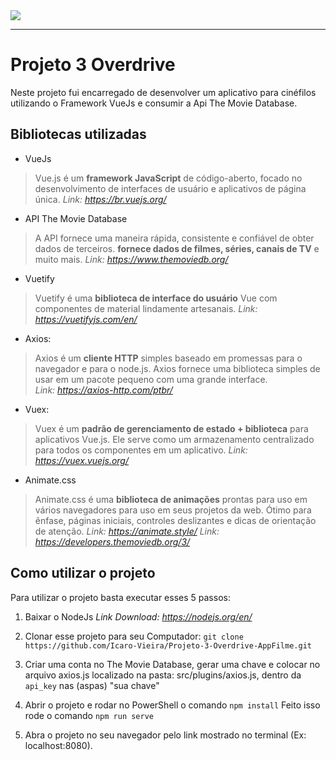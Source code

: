 <img src="https://user-images.githubusercontent.com/78177376/187682495-f8ae6323-d224-43b8-81a7-e68da4ee59e3.png"/>

<hr />

# Projeto 3 Overdrive

Neste projeto fui encarregado de desenvolver um aplicativo para cinéfilos utilizando o Framework VueJs e consumir a Api The Movie Database. 


## Bibliotecas utilizadas

 - VueJs
> Vue.js é um **framework JavaScript** de código-aberto, focado no desenvolvimento de interfaces de usuário e aplicativos de página única.
*Link: https://br.vuejs.org/*

 - API The Movie Database
> A API fornece uma maneira rápida, consistente e confiável de obter dados de terceiros. **fornece dados de filmes, séries, canais de TV** e muito mais.
*Link: https://www.themoviedb.org/*

 - Vuetify
> Vuetify é uma **biblioteca de interface do usuário** Vue com componentes de material lindamente artesanais.
*Link: https://vuetifyjs.com/en/*

 - Axios: 
> Axios é um **cliente HTTP** simples baseado em promessas para o navegador e para o node.js. Axios fornece uma biblioteca simples de usar em um pacote pequeno com uma grande interface.  
*Link: https://axios-http.com/ptbr/*

 - Vuex: 
> Vuex é um **padrão de gerenciamento de estado + biblioteca** para aplicativos Vue.js. Ele serve como um armazenamento centralizado para todos os componentes em um aplicativo.
*Link: https://vuex.vuejs.org/*

 - Animate.css

> Animate.css é uma **biblioteca de animações** prontas para uso em vários navegadores para uso em seus projetos da web. Ótimo para ênfase, páginas iniciais, controles deslizantes e dicas de orientação de atenção.
*Link: https://animate.style/*
*Link: https://developers.themoviedb.org/3/*


## Como utilizar o projeto
Para utilizar o projeto basta executar esses 5 passos:

 1. Baixar o NodeJs 
  *Link Download: https://nodejs.org/en/*

 2. Clonar esse projeto para seu Computador:
    ```git clone  https://github.com/Icaro-Vieira/Projeto-3-Overdrive-AppFilme.git```
 3. Criar uma conta no The Movie Database, gerar uma chave e colocar no arquivo axios.js localizado na pasta: src/plugins/axios.js, dentro da `api_key` nas (aspas) "sua chave"   

 4. Abrir o projeto e rodar no PowerShell o comando
```npm install``` Feito isso rode o comando ```npm run serve``` 

 5. Abra o projeto no seu navegador pelo link mostrado no terminal (Ex: localhost:8080).
